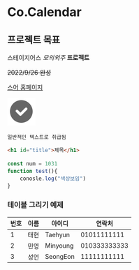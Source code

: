 # Co.Calendar

## 프로젝트 목표

스테이지어스 *모의외주* **프로젝트**

~~2022/9/26 완성~~

[스어 홈페이지](https://stageus.co.kr)

![이미지를 찾을 수 없습니다](/img/icons8-tiktok-verified-account-64.png)


```
일반적인 텍스트로 취급됨
```

```html
<h1 id="title">제목</h1>
```

```js
const num = 1031
function test(){
    conosle.log("색상보임")
}
```

### 테이블 그리기 예제

|번호|이름|아이디|연락처|
|----|----|------|------|
|1|태현|Taehyun|01011111111|
|2|민영|Minyoung|010333333333|
|3|성언|SeongEon|11111111111|